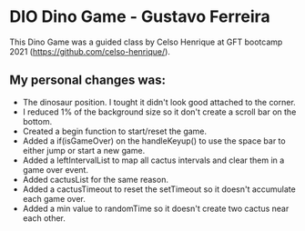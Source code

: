 # DIO Dino Game - Gustavo Ferreira
This Dino Game was a guided class by Celso Henrique at GFT bootcamp 2021 (https://github.com/celso-henrique/).

## My personal changes was:
- The dinosaur position. I tought it didn't look good attached to the corner.
- I reduced 1% of the background size so it don't create a scroll bar on the bottom.
- Created a begin function to start/reset the game.
- Added a if(isGameOver) on the handleKeyup() to use the space bar to either jump or start a new game.
- Added a leftIntervalList to map all cactus intervals and clear them in a game over event.
- Added cactusList for the same reason.
- Added a cactusTimeout to reset the setTimeout so it doesn't accumulate each game over.
- Added a min value to randomTime so it doesn't create two cactus near each other.